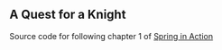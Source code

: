 ## A Quest for a Knight
Source code for following chapter 1 of [Spring in Action](https://www.manning.com/books/spring-in-action-fourth-edition)